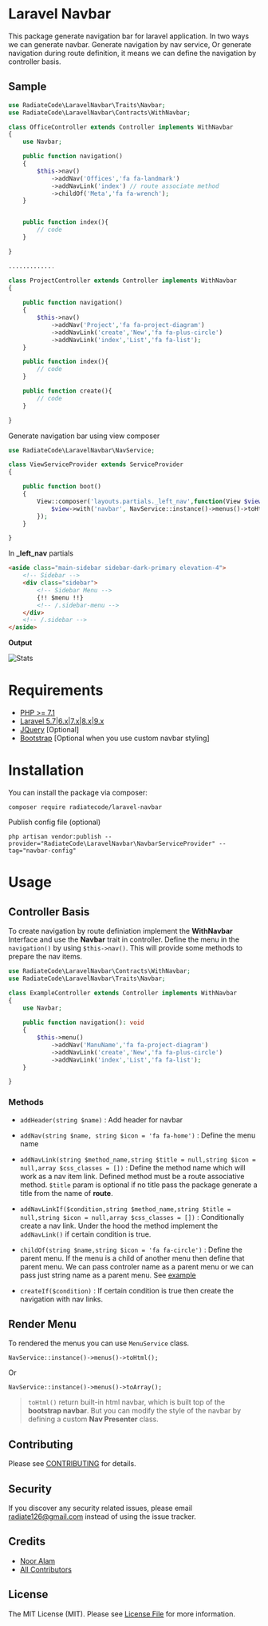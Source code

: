 # Laravel Navbar

This package generate navigation bar for laravel application. In two ways we can generate navbar. Generate navigation by nav service, Or generate navigation during route definition, it means we can define the navigation by controller basis.


## Sample

```php
use RadiateCode\LaravelNavbar\Traits\Navbar;
use RadiateCode\LaravelNavbar\Contracts\WithNavbar;

class OfficeController extends Controller implements WithNavbar
{
    use Navbar;

    public function navigation()
    {
        $this->nav()
            ->addNav('Offices','fa fa-landmark')
            ->addNavLink('index') // route associate method
            ->childOf('Meta','fa fa-wrench');
    }


    public function index(){
        // code
    }

}

.............

class ProjectController extends Controller implements WithNavbar
{
   
    public function navigation()
    {
        $this->nav()
            ->addNav('Project','fa fa-project-diagram')
            ->addNavLink('create','New','fa fa-plus-circle')
            ->addNavLink('index','List','fa fa-list');
    }

    public function index(){
        // code
    }

    public function create(){
        // code
    }

}

```
Generate navigation bar using view composer

```php
use RadiateCode\LaravelNavbar\NavService;

class ViewServiceProvider extends ServiceProvider
{

    public function boot()
    {
        View::composer('layouts.partials._left_nav',function(View $view){
            $view->with('navbar', NavService::instance()->menus()->toHtml())
        });
    }

}

```
In **_left_nav** partials

```html
<aside class="main-sidebar sidebar-dark-primary elevation-4">
    <!-- Sidebar -->
    <div class="sidebar">
        <!-- Sidebar Menu -->
        {!! $menu !!}
        <!-- /.sidebar-menu -->
    </div>
    <!-- /.sidebar -->
</aside>
```

**Output**

![Stats](img/navbar.png)

# Requirements
- [PHP >= 7.1](https://www.php.net/)
- [Laravel 5.7|6.x|7.x|8.x|9.x](https://github.com/laravel/framework)
- [JQuery](https://jquery.com/) [Optional]
- [Bootstrap](https://getbootstrap.com/) [Optional when you use custom navbar styling]

# Installation
You can install the package via composer:

    composer require radiatecode/laravel-navbar

Publish config file (optional)

    php artisan vendor:publish --provider="RadiateCode\LaravelNavbar\NavbarServiceProvider" --tag="navbar-config"

# Usage

## Controller Basis

To create navigation by route definiation implement the **WithNavbar** Interface and use the **Navbar** trait in controller. Define the menu in the `navigation()` by using `$this->nav()`. This will provide some methods to prepare the nav items.

```php
use RadiateCode\LaravelNavbar\Contracts\WithNavbar;
use RadiateCode\LaravelNavbar\Traits\Navbar;

class ExampleController extends Controller implements WithNavbar
{
    use Navbar;
   
    public function navigation(): void
    {
        $this->menu()
            ->addNav('ManuName','fa fa-project-diagram')
            ->addNavLink('create','New','fa fa-plus-circle')
            ->addNavLink('index','List','fa fa-list');
    }

}
```
### Methods

- `addHeader(string $name)` : Add header for navbar

- `addNav(string $name, string $icon = 'fa fa-home')` : Define the menu name

- `addNavLink(string $method_name,string $title = null,string $icon = null,array $css_classes = [])` : Define the method name which will work as a nav item link. Defined method must be a route associative method. `$title` param is optional if no title pass the package generate a title from the name of **route**.

- `addNavLinkIf($condition,string $method_name,string $title = null,string $icon = null,array $css_classes = [])` : Conditionally create a nav link. Under the hood the method implement the `addNavLink()` if certain condition is true.

- `childOf(string $name,string $icon = 'fa fa-circle')` : Define the parent menu. If the menu is a child of another menu then define that parent menu. We can pass controler name as a parent menu or we can pass just string name as a parent menu. See [example]()

- `createIf($condition)` : If certain condition is true then create the navigation with nav links.

## Render Menu

To rendered the menus you can use `MenuService` class.

    NavService::instance()->menus()->toHtml();

Or

    NavService::instance()->menus()->toArray();

> `toHtml()` return built-in html navbar, which is built top of the **bootstrap navbar**. But you can modify the style of the navbar by defining a custom **Nav Presenter** class.


## Contributing
Please see [CONTRIBUTING](CONTRIBUTING.md) for details.

## Security
If you discover any security related issues, please email [radiate126@gmail.com](mailto:radiate126@gmail.com) instead of using the issue tracker. 

## Credits
- [Noor Alam](https://github.com/radiatecode)
- [All Contributors](https://github.com/radiatecode/laravel-route-permission/contributors)


## License

The MIT License (MIT). Please see [License File](LICENSE.md) for more information.

